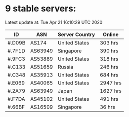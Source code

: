 # 9 stable servers:

Latest update at: Tue Apr 21 16:10:29 UTC 2020

| ID | ASN | Server Country | Online |
| -- | --- | -------------- | ------ |
| #.D09B | AS174 | United States | 303 hrs |
| #.7F1D | AS63949 | Singapore | 390 hrs |
| #.9FC3 | AS53889 | United States | 318 hrs |
| #.C133 | AS51659 | Russia | 246 hrs |
| #.C348 | AS35913 | United States | 684 hrs |
| #.E069 | AS40065 | United States | 2947 hrs |
| #.2A79 | AS63949 | Japan | 1627 hrs |
| #.F7DA | AS45102 | United States | 491 hrs |
| #.66BF | AS16509 | Singapore | 36 hrs |

